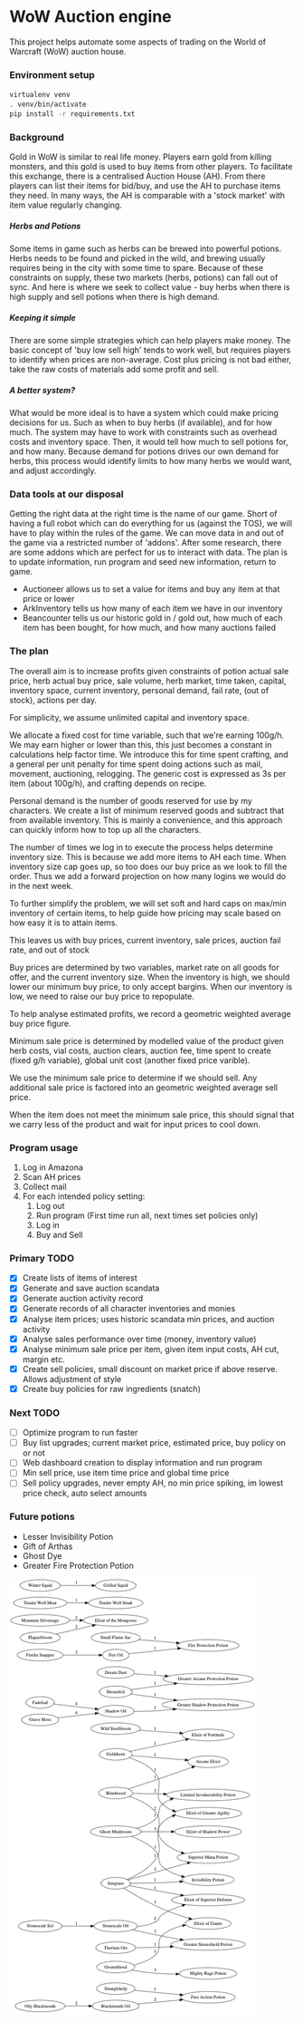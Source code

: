 # WoW Auction engine

This project helps automate some aspects of trading on the World of Warcraft (WoW) auction house.

### Environment setup

```bash
virtualenv venv
. venv/bin/activate
pip install -r requirements.txt
```


### Background
Gold in WoW is similar to real life money. Players earn gold from killing monsters, and this gold is used to buy items from other players. To facilitate this exchange, there is a centralised Auction House (AH). From there players can list their items for bid/buy, and use the AH to purchase items they need. In many ways, the AH is comparable with a 'stock market' with item value regularly changing. 

##### Herbs and Potions
Some items in game such as herbs can be brewed into powerful potions. Herbs needs to be found and picked in the wild, and brewing usually requires being in the city with some time to spare. Because of these constraints on supply, these two markets (herbs, potions) can fall out of sync. And here is where we seek to collect value - buy herbs when there is high supply and sell potions when there is high demand.

##### Keeping it simple
There are some simple strategies which can help players make money. The basic concept of 'buy low sell high' tends to work well, but requires players to identify when prices are non-average. Cost plus pricing is not bad either, take the raw costs of materials add some profit and sell.

##### A better system?
What would be more ideal is to have a system which could make pricing decisions for us. Such as when to buy herbs (if available), and for how much. The system may have to work with constraints such as overhead costs and inventory space. Then, it would tell how much to sell potions for, and how many. Because demand for potions drives our own demand for herbs, this process would identify limits to how many herbs we would want, and adjust accordingly.

### Data tools at our disposal
Getting the right data at the right time is the name of our game. Short of having a full robot which can do everything for us (against the TOS), we will have to play within the rules of the game. We can move data in and out of the game via a restricted number of 'addons'. After some research, there are some addons which are perfect for us to interact with data. The plan is to update information, run program and seed new information, return to game.

* Auctioneer allows us to set a value for items and buy any item at that price or lower
* ArkInventory tells us how many of each item we have in our inventory
* Beancounter tells us our historic gold in / gold out, how much of each item has been bought, for how much, and how many auctions failed

### The plan
The overall aim is to increase profits given constraints of potion actual sale price, herb actual buy price, sale volume, herb market, time taken, capital, inventory space, current inventory, personal demand, fail rate, (out of stock), actions per day.

For simplicity, we assume unlimited capital and inventory space.

We allocate a fixed cost for time variable, such that we're earning 100g/h. We may earn higher or lower than this, this just becomes a constant in calculations help factor time. We introduce this for time spent crafting, and a general per unit penalty for time spent doing actions such as mail, movement, auctioning, relogging. The generic cost is expressed as 3s per item (about 100g/h), and crafting depends on recipe.

Personal demand is the number of goods reserved for use by my characters. We create a list of minimum reserved goods and subtract that from available inventory. This is mainly a convenience, and this approach can quickly inform how to top up all the characters.

The number of times we log in to execute the process helps determine inventory size. This is because we add more items to AH each time. When inventory size cap goes up, so too does our buy price as we look to fill the order. Thus we add a forward projection on how many logins we would do in the next week. 

To further simplify the problem, we will set soft and hard caps on max/min inventory of certain items, to help guide how pricing may scale based on how easy it is to attain items. 

This leaves us with buy prices, current inventory, sale prices, auction fail rate, and out of stock

Buy prices are determined by two variables, market rate on all goods for offer, and the current inventory size. When the inventory is high, we should lower our minimum buy price, to only accept bargins. When our inventory is low, we need to raise our buy price to repopulate.

To help analyse estimated profits, we record a geometric weighted average buy price figure.

Minimum sale price is determined by modelled value of the product given herb costs, vial costs, auction clears, auction fee, time spent to create (fixed g/h variable), global unit cost (another fixed price varible).

We use the minimum sale price to determine if we should sell. Any additional sale price is factored into an geometric weighted average sell price.

When the item does not meet the minimum sale price, this should signal that we carry less of the product and wait for input prices to cool down.

### Program usage

1. Log in Amazona
2. Scan AH prices
3. Collect mail
4. For each intended policy setting:
	1. Log out
	2. Run program (First time run all, next times set policies only)
	3. Log in
	4. Buy and Sell

### Primary TODO
- [X] Create lists of items of interest
- [X] Generate and save auction scandata
- [X] Generate auction activity record
- [X] Generate records of all character inventories and monies
- [X] Analyse item prices; uses historic scandata min prices, and auction activity
- [X] Analyse sales performance over time (money, inventory value)
- [X] Analyse minimum sale price per item, given item input costs, AH cut, margin etc.
- [X] Create sell policies, small discount on market price if above reserve. Allows adjustment of style
- [X] Create buy policies for raw ingredients (snatch)

### Next TODO

- [ ] Optimize program to run faster
- [ ] Buy list upgrades; current market price, estimated price, buy policy on or not
- [ ] Web dashboard creation to display information and run program
- [ ] Min sell price, use item time price and global time price
- [ ] Sell policy upgrades, never empty AH, no min price spiking, im lowest price check, auto select amounts

### Future potions

* Lesser Invisibility Potion
* Gift of Arthas
* Ghost Dye
* Greater Fire Protection Potion

![Potions](outputs/potions.png)
